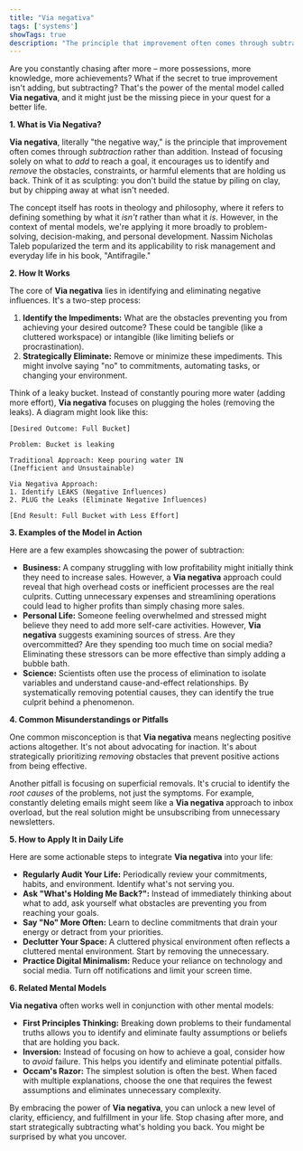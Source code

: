 ```yaml
---
title: "Via negativa"
tags: ['systems']
showTags: true
description: "The principle that improvement often comes through subtraction rather than addition. Removing constraints, complications, or harmful elements."
---
```



Are you constantly chasing after more – more possessions, more knowledge, more achievements? What if the secret to true improvement isn't adding, but subtracting? That's the power of the mental model called **Via negativa**, and it might just be the missing piece in your quest for a better life.

**1. What is Via Negativa?**

**Via negativa**, literally "the negative way," is the principle that improvement often comes through *subtraction* rather than addition. Instead of focusing solely on what to *add* to reach a goal, it encourages us to identify and *remove* the obstacles, constraints, or harmful elements that are holding us back. Think of it as sculpting: you don't build the statue by piling on clay, but by chipping away at what isn't needed.

The concept itself has roots in theology and philosophy, where it refers to defining something by what it *isn't* rather than what it *is*. However, in the context of mental models, we're applying it more broadly to problem-solving, decision-making, and personal development. Nassim Nicholas Taleb popularized the term and its applicability to risk management and everyday life in his book, "Antifragile."

**2. How It Works**

The core of **Via negativa** lies in identifying and eliminating negative influences. It's a two-step process:

1.  **Identify the Impediments:** What are the obstacles preventing you from achieving your desired outcome? These could be tangible (like a cluttered workspace) or intangible (like limiting beliefs or procrastination).
2.  **Strategically Eliminate:** Remove or minimize these impediments. This might involve saying "no" to commitments, automating tasks, or changing your environment.

Think of a leaky bucket. Instead of constantly pouring more water (adding more effort), **Via negativa** focuses on plugging the holes (removing the leaks). A diagram might look like this:

```
[Desired Outcome: Full Bucket]

Problem: Bucket is leaking

Traditional Approach: Keep pouring water IN
(Inefficient and Unsustainable)

Via Negativa Approach:
1. Identify LEAKS (Negative Influences)
2. PLUG the Leaks (Eliminate Negative Influences)

[End Result: Full Bucket with Less Effort]
```

**3. Examples of the Model in Action**

Here are a few examples showcasing the power of subtraction:

*   **Business:** A company struggling with low profitability might initially think they need to increase sales. However, a **Via negativa** approach could reveal that high overhead costs or inefficient processes are the real culprits. Cutting unnecessary expenses and streamlining operations could lead to higher profits than simply chasing more sales.
*   **Personal Life:** Someone feeling overwhelmed and stressed might believe they need to add more self-care activities. However, **Via negativa** suggests examining sources of stress. Are they overcommitted? Are they spending too much time on social media? Eliminating these stressors can be more effective than simply adding a bubble bath.
*   **Science:** Scientists often use the process of elimination to isolate variables and understand cause-and-effect relationships. By systematically removing potential causes, they can identify the true culprit behind a phenomenon.

**4. Common Misunderstandings or Pitfalls**

One common misconception is that **Via negativa** means neglecting positive actions altogether. It's not about advocating for inaction. It's about strategically prioritizing *removing* obstacles that prevent positive actions from being effective.

Another pitfall is focusing on superficial removals. It's crucial to identify the *root causes* of the problems, not just the symptoms. For example, constantly deleting emails might seem like a **Via negativa** approach to inbox overload, but the real solution might be unsubscribing from unnecessary newsletters.

**5. How to Apply It in Daily Life**

Here are some actionable steps to integrate **Via negativa** into your life:

*   **Regularly Audit Your Life:** Periodically review your commitments, habits, and environment. Identify what's not serving you.
*   **Ask "What's Holding Me Back?":** Instead of immediately thinking about what to add, ask yourself what obstacles are preventing you from reaching your goals.
*   **Say "No" More Often:** Learn to decline commitments that drain your energy or detract from your priorities.
*   **Declutter Your Space:** A cluttered physical environment often reflects a cluttered mental environment. Start by removing the unnecessary.
*   **Practice Digital Minimalism:** Reduce your reliance on technology and social media. Turn off notifications and limit your screen time.

**6. Related Mental Models**

**Via negativa** often works well in conjunction with other mental models:

*   **First Principles Thinking:** Breaking down problems to their fundamental truths allows you to identify and eliminate faulty assumptions or beliefs that are holding you back.
*   **Inversion:** Instead of focusing on how to achieve a goal, consider how to *avoid* failure. This helps you identify and eliminate potential pitfalls.
*   **Occam's Razor:** The simplest solution is often the best. When faced with multiple explanations, choose the one that requires the fewest assumptions and eliminates unnecessary complexity.

By embracing the power of **Via negativa**, you can unlock a new level of clarity, efficiency, and fulfillment in your life. Stop chasing after more, and start strategically subtracting what's holding you back. You might be surprised by what you uncover.

